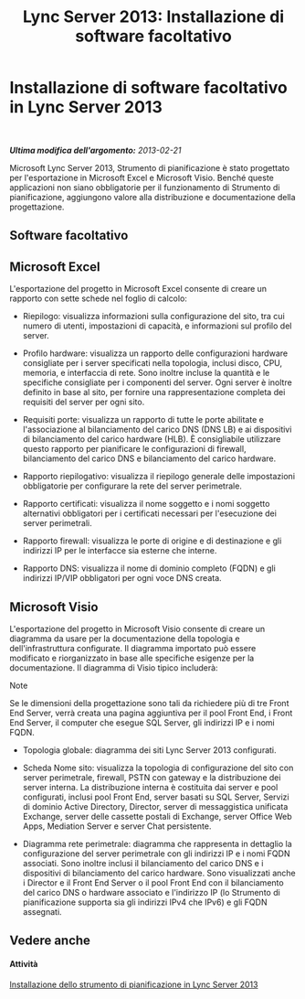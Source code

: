 ﻿---
title: 'Lync Server 2013: Installazione di software facoltativo'
TOCTitle: Installazione di software facoltativo
ms:assetid: b95b3301-fa1e-4b96-9af4-05b43d39db8d
ms:mtpsurl: https://technet.microsoft.com/it-it/library/Gg615032(v=OCS.15)
ms:contentKeyID: 52062297
ms.date: 08/24/2015
mtps_version: v=OCS.15
ms.translationtype: HT
---

# Installazione di software facoltativo in Lync Server 2013

 

_**Ultima modifica dell'argomento:** 2013-02-21_

Microsoft Lync Server 2013, Strumento di pianificazione è stato progettato per l'esportazione in Microsoft Excel e Microsoft Visio. Benché queste applicazioni non siano obbligatorie per il funzionamento di Strumento di pianificazione, aggiungono valore alla distribuzione e documentazione della progettazione.

## Software facoltativo

## Microsoft Excel

L'esportazione del progetto in Microsoft Excel consente di creare un rapporto con sette schede nel foglio di calcolo:

  - Riepilogo: visualizza informazioni sulla configurazione del sito, tra cui numero di utenti, impostazioni di capacità, e informazioni sul profilo del server.

  - Profilo hardware: visualizza un rapporto delle configurazioni hardware consigliate per i server specificati nella topologia, inclusi disco, CPU, memoria, e interfaccia di rete. Sono inoltre incluse la quantità e le specifiche consigliate per i componenti del server. Ogni server è inoltre definito in base al sito, per fornire una rappresentazione completa dei requisiti del server per ogni sito.

  - Requisiti porte: visualizza un rapporto di tutte le porte abilitate e l'associazione al bilanciamento del carico DNS (DNS LB) e ai dispositivi di bilanciamento del carico hardware (HLB). È consigliabile utilizzare questo rapporto per pianificare le configurazioni di firewall, bilanciamento del carico DNS e bilanciamento del carico hardware.

  - Rapporto riepilogativo: visualizza il riepilogo generale delle impostazioni obbligatorie per configurare la rete del server perimetrale.

  - Rapporto certificati: visualizza il nome soggetto e i nomi soggetto alternativi obbligatori per i certificati necessari per l'esecuzione dei server perimetrali.

  - Rapporto firewall: visualizza le porte di origine e di destinazione e gli indirizzi IP per le interfacce sia esterne che interne.

  - Rapporto DNS: visualizza il nome di dominio completo (FQDN) e gli indirizzi IP/VIP obbligatori per ogni voce DNS creata.

## Microsoft Visio

L'esportazione del progetto in Microsoft Visio consente di creare un diagramma da usare per la documentazione della topologia e dell'infrastruttura configurate. Il diagramma importato può essere modificato e riorganizzato in base alle specifiche esigenze per la documentazione. Il diagramma di Visio tipico includerà:


> [!NOTE]
> Se le dimensioni della progettazione sono tali da richiedere più di tre Front End Server, verrà creata una pagina aggiuntiva per il pool Front End, i Front End Server, il computer che esegue SQL Server, gli indirizzi IP e i nomi FQDN.



  - Topologia globale: diagramma dei siti Lync Server 2013 configurati.

  - Scheda Nome sito: visualizza la topologia di configurazione del sito con server perimetrale, firewall, PSTN con gateway e la distribuzione dei server interna. La distribuzione interna è costituita dai server e pool configurati, inclusi pool Front End, server basati su SQL Server, Servizi di dominio Active Directory, Director, server di messaggistica unificata Exchange, server delle cassette postali di Exchange, server Office Web Apps, Mediation Server e server Chat persistente.

  - Diagramma rete perimetrale: diagramma che rappresenta in dettaglio la configurazione del server perimetrale con gli indirizzi IP e i nomi FQDN associati. Sono inoltre inclusi il bilanciamento del carico DNS e i dispositivi di bilanciamento del carico hardware. Sono visualizzati anche i Director e il Front End Server o il pool Front End con il bilanciamento del carico DNS o hardware associato e l'indirizzo IP (lo Strumento di pianificazione supporta sia gli indirizzi IPv4 che IPv6) e gli FQDN assegnati.

## Vedere anche

#### Attività

[Installazione dello strumento di pianificazione in Lync Server 2013](lync-server-2013-installing-the-planning-tool.md)

